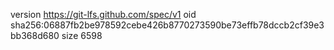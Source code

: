 version https://git-lfs.github.com/spec/v1
oid sha256:06887fb2be978592cebe426b8770273590be73effb78dccb2cf39e3bb368d680
size 6598
